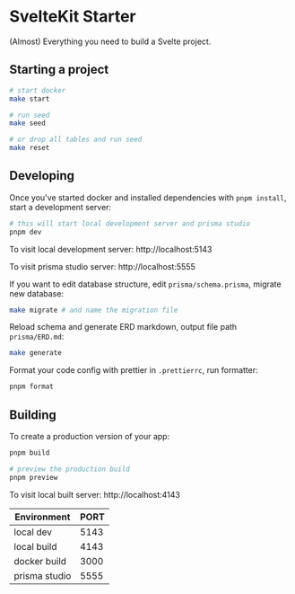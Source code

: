 # SvelteKit Starter

(Almost) Everything you need to build a Svelte project.

## Starting a project

```bash
# start docker
make start

# run seed
make seed

# or drop all tables and run seed
make reset
```

## Developing

Once you've started docker and installed dependencies with `pnpm install`, start a development server:

```bash
# this will start local development server and prisma studio
pnpm dev
```

To visit local development server:
http://localhost:5143

To visit prisma studio server:
http://localhost:5555

If you want to edit database structure, edit `prisma/schema.prisma`, migrate new database:

```bash
make migrate # and name the migration file
```

Reload schema and generate ERD markdown,
output file path `prisma/ERD.md`:

```bash
make generate
```

Format your code config with prettier in `.prettierrc`, run formatter:

```bash
pnpm format
```

## Building

To create a production version of your app:

```bash
pnpm build

# preview the production build
pnpm preview
```

To visit local built server:
http://localhost:4143

| Environment   | PORT |
| ------------- | ---- |
| local dev     | 5143 |
| local build   | 4143 |
| docker build  | 3000 |
| prisma studio | 5555 |
